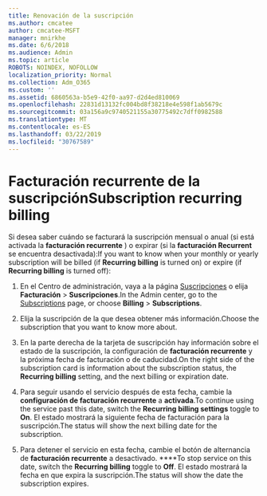 ```yaml
---
title: Renovación de la suscripción
ms.author: cmcatee
author: cmcatee-MSFT
manager: mnirkhe
ms.date: 6/6/2018
ms.audience: Admin
ms.topic: article
ROBOTS: NOINDEX, NOFOLLOW
localization_priority: Normal
ms.collection: Adm_O365
ms.custom: ''
ms.assetid: 6860563a-b5e9-42f0-aa97-d2d4ed810069
ms.openlocfilehash: 22831d13132fc004bd8f38218e4e598f1ab5679c
ms.sourcegitcommit: 03a156a9c9740521155a30775492c7dff0982588
ms.translationtype: MT
ms.contentlocale: es-ES
ms.lasthandoff: 03/22/2019
ms.locfileid: "30767589"
---
```

# <a name="subscription-recurring-billing"></a><span data-ttu-id="aa6fc-102">Facturación recurrente de la suscripción</span><span class="sxs-lookup"><span data-stu-id="aa6fc-102">Subscription recurring billing</span></span>

<span data-ttu-id="aa6fc-103">Si desea saber cuándo se facturará la suscripción mensual o anual (si está activada la **facturación recurrente** ) o expirar (si la **facturación Recurrent** se encuentra desactivada):</span><span class="sxs-lookup"><span data-stu-id="aa6fc-103">If you want to know when your monthly or yearly subscription will be billed (if **Recurring billing** is turned on) or expire (if **Recurring billing** is turned off):</span></span> 
  
1. <span data-ttu-id="aa6fc-104">En el Centro de administración, vaya a la página [Suscripciones](https://go.microsoft.com/fwlink/p/?linkid=842054) o elija **Facturación** \> **Suscripciones**.</span><span class="sxs-lookup"><span data-stu-id="aa6fc-104">In the Admin center, go to the [Subscriptions](https://go.microsoft.com/fwlink/p/?linkid=842054) page, or choose **Billing** \> **Subscriptions**.</span></span>
    
2. <span data-ttu-id="aa6fc-105">Elija la suscripción de la que desea obtener más información.</span><span class="sxs-lookup"><span data-stu-id="aa6fc-105">Choose the subscription that you want to know more about.</span></span>
    
3. <span data-ttu-id="aa6fc-106">En la parte derecha de la tarjeta de suscripción hay información sobre el estado de la suscripción, la configuración de **facturación recurrente** y la próxima fecha de facturación o de caducidad.</span><span class="sxs-lookup"><span data-stu-id="aa6fc-106">On the right side of the subscription card is information about the subscription status, the **Recurring billing** setting, and the next billing or expiration date.</span></span> 
    
4. <span data-ttu-id="aa6fc-107">Para seguir usando el servicio después de esta fecha, cambie la **configuración de facturación recurrente** a **activada**.</span><span class="sxs-lookup"><span data-stu-id="aa6fc-107">To continue using the service past this date, switch the **Recurring billing settings** toggle to **On**.</span></span> <span data-ttu-id="aa6fc-108">El estado mostrará la siguiente fecha de facturación para la suscripción.</span><span class="sxs-lookup"><span data-stu-id="aa6fc-108">The status will show the next billing date for the subscription.</span></span>
    
5. <span data-ttu-id="aa6fc-109">Para detener el servicio en esta fecha, cambie el botón de alternancia de **facturación recurrente** a desactivado. \*\*\*\*</span><span class="sxs-lookup"><span data-stu-id="aa6fc-109">To stop service on this date, switch the **Recurring billing** toggle to **Off**.</span></span> <span data-ttu-id="aa6fc-110">El estado mostrará la fecha en que expira la suscripción.</span><span class="sxs-lookup"><span data-stu-id="aa6fc-110">The status will show the date the subscription expires.</span></span>
    

